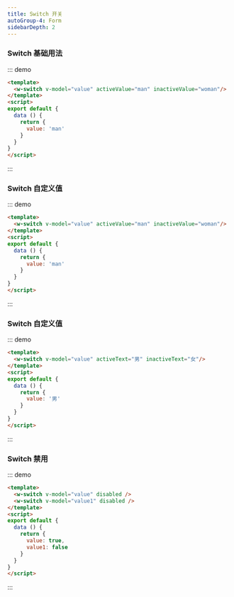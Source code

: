 ```yaml
---
title: Switch 开关
autoGroup-4: Form
sidebarDepth: 2
---
```


### Switch 基础用法

::: demo
```html
<template>
  <w-switch v-model="value" activeValue="man" inactiveValue="woman"/>
</template>
<script>
export default {
  data () {
    return {
      value: 'man'
    }
  }
}
</script>
```
:::

### Switch 自定义值

::: demo
```html
<template>
  <w-switch v-model="value" activeValue="man" inactiveValue="woman"/>
</template>
<script>
export default {
  data () {
    return {
      value: 'man'
    }
  }
}
</script>
```
:::

### Switch 自定义值

::: demo
```html
<template>
  <w-switch v-model="value" activeText="男" inactiveText="女"/>
</template>
<script>
export default {
  data () {
    return {
      value: '男'
    }
  }
}
</script>
```
:::

### Switch 禁用

::: demo
```html
<template>
  <w-switch v-model="value" disabled />
  <w-switch v-model="value1" disabled />
</template>
<script>
export default {
  data () {
    return {
      value: true,
      value1: false
    }
  }
}
</script>
```
:::

